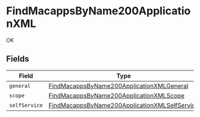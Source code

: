 # FindMacappsByName200ApplicationXML

OK


## Fields

| Field                                                                                                                     | Type                                                                                                                      | Required                                                                                                                  | Description                                                                                                               |
| ------------------------------------------------------------------------------------------------------------------------- | ------------------------------------------------------------------------------------------------------------------------- | ------------------------------------------------------------------------------------------------------------------------- | ------------------------------------------------------------------------------------------------------------------------- |
| `general`                                                                                                                 | [FindMacappsByName200ApplicationXMLGeneral](../../models/operations/findmacappsbyname200applicationxmlgeneral.md)         | :heavy_minus_sign:                                                                                                        | N/A                                                                                                                       |
| `scope`                                                                                                                   | [FindMacappsByName200ApplicationXMLScope](../../models/operations/findmacappsbyname200applicationxmlscope.md)             | :heavy_minus_sign:                                                                                                        | N/A                                                                                                                       |
| `selfService`                                                                                                             | [FindMacappsByName200ApplicationXMLSelfService](../../models/operations/findmacappsbyname200applicationxmlselfservice.md) | :heavy_minus_sign:                                                                                                        | N/A                                                                                                                       |